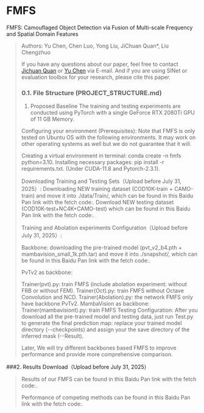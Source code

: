 # FMFS
FMFS: Camouflaged Object Detection via Fusion of Multi-scale Frequency and Spatial Domain Features

> Authors:
Yu Chen, Chen Luo, Yong Liu, JiChuan Quan*, Liu Chengzhuo
> 
> If you have any questions about our paper, feel free to contact [Jichuan Quan](qjch_cn@sina.com) 
or [Yu Chen](924715648@qq.com) via E-mail. And if you are using SINet or evaluation toolbox for your research, please cite this paper.
>
>### 0.1. File Structure (PROJECT_STRUCTURE.md)
>1. Proposed Baseline
The training and testing experiments are conducted using PyTorch with a single GeForce RTX 2080Ti GPU of 11 GB Memory.
>
>Configuring your environment (Prerequisites):
Note that FMFS is only tested on Ubuntu OS with the following environments. It may work on other operating systems as well but we do not guarantee that it will.
>
>Creating a virtual environment in terminal: conda create -n fmfs python=3.10.
>Installing necessary packages: pip install -r requirements.txt. (Under CUDA-11.8 and Pytorch-2.3.1).
>
>Downloading Training and Testing Sets（Upload before July 31, 2025）:
>Downloading NEW training dataset (COD10K-train + CAMO-train) and move it into ./data/Train/, which can be found in this Baidu Pan link with the fetch code:.
>Download NEW testing dataset (COD10K-test+NC4K+CAMO-test) which can be found in this Baidu Pan link with the fetch code:.
> 
> Training and Abolation experiments Configuration（Upload before July 31, 2025）:
> 
>Backbone: downloading the pre-trained model (pvt_v2_b4.pth + mambavision_small_1k.pth.tar) and move it into ./snapshot/, which can be found in this Baidu Pan link with the fetch code:.
> 
>PvTv2 as backbone:
> 
>Trainer(pvt).py: train FMFS (include abolation experiment: without FRB or without FEM).
>Trainer(Oct).py: train FMFS without Octave Convolution and NCD.
>Trainer(Abolation).py: the network FMFS only have backbone PvTv2.
>MambaVision as backbone:
>Trainer(mambavisiont).py: train FMFS
>Testing Configuration:
>After you download all the pre-trained model and testing data, just run Test.py to generate the final prediction map: replace your trained model directory (--checkpoints) and assign your the save directory of the inferred mask (--Result).
>
>Later, We will try different backbones based FMFS to improve performance and provide more comprehensive comparison.
>
>
###2. Results Download（Upload before July 31, 2025）
>Results of our FMFS can be found in this Baidu Pan link with the fetch code:.
>
>Performance of competing methods can be found in this Baidu Pan link with the fetch code:.

